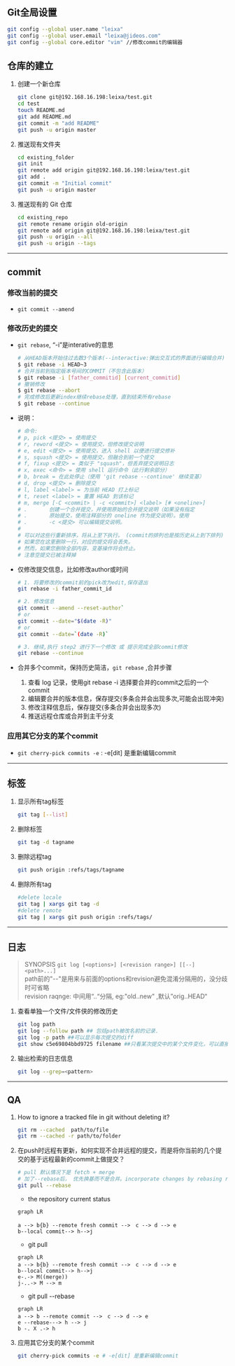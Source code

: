 ## Git全局设置

```sh
git config --global user.name "leixa"
git config --global user.email "leixa@jideos.com"
git config --global core.editor "vim" //修改commit的编辑器
```

## 仓库的建立

1. 创建一个新仓库

    ```bash
    git clone git@192.168.16.198:leixa/test.git
    cd test
    touch README.md
    git add README.md
    git commit -m "add README"
    git push -u origin master
    ```

2. 推送现有文件夹

    ```bash
    cd existing_folder
    git init
    git remote add origin git@192.168.16.198:leixa/test.git
    git add .
    git commit -m "Initial commit"
    git push -u origin master
    ```

3. 推送现有的 Git 仓库

    ```bash
    cd existing_repo
    git remote rename origin old-origin
    git remote add origin git@192.168.16.198:leixa/test.git
    git push -u origin --all
    git push -u origin --tags
    ```

---

## commit

### 修改当前的提交

- `git commit --amend`

### 修改历史的提交

- `git rebase`, “-i”是interative的意思

    ```sh
    # 从HEAD版本开始往过去数3个版本(--interactive:弹出交互式的界面进行编辑合并)
    $ git rebase -i HEAD~3
    # 合并当前到指定版本号间的COMMIT（不包含此版本）
    $ git rebase -i [father_commitid] [current_commitid]
    # 撤销修改
    $ git rebase --abort
    # 完成修改后更新index继续rebase处理，直到结束所有rebase
    $ git rebase --continue
    ```

- 说明：

    ```sh
    # 命令:
    # p, pick <提交> = 使用提交
    # r, reword <提交> = 使用提交，但修改提交说明
    # e, edit <提交> = 使用提交，进入 shell 以便进行提交修补
    # s, squash <提交> = 使用提交，但融合到前一个提交
    # f, fixup <提交> = 类似于 "squash"，但丢弃提交说明日志
    # x, exec <命令> = 使用 shell 运行命令（此行剩余部分）
    # b, break = 在此处停止（使用 'git rebase --continue' 继续变基）
    # d, drop <提交> = 删除提交
    # l, label <label> = 为当前 HEAD 打上标记
    # t, reset <label> = 重置 HEAD 到该标记
    # m, merge [-C <commit> | -c <commit>] <label> [# <oneline>]
    # .       创建一个合并提交，并使用原始的合并提交说明（如果没有指定
    # .       原始提交，使用注释部分的 oneline 作为提交说明）。使用
    # .       -c <提交> 可以编辑提交说明。
    #
    # 可以对这些行重新排序，将从上至下执行。 (commit的排列也是按历史从上到下排列)
    # 如果您在这里删除一行，对应的提交将会丢失。
    # 然而，如果您删除全部内容，变基操作将会终止。
    # 注意空提交已被注释掉  
    ```

- 仅修改提交信息，比如修改author或时间

    ```sh
    # 1. 将要修改的commit前的pick改为edit,保存退出
    git rebase -i father_commit_id

    # 2. 修改信息
    git commit --amend --reset-author` 
    # or
    git commit --date="$(date -R)"
    # or
    git commit --date=`(date -R)`

    # 3. 继续,执行 step2 进行下一个修改 或 提示完成全部commit修改
    git rebase --continue
    ```

- 合并多个commit，保持历史简洁，`git rebase` ,合并步骤
    1. 查看 log 记录，使用git rebase -i 选择要合并的commit之后的一个commit
    1. 编辑要合并的版本信息，保存提交(多条合并会出现多次,可能会出现冲突)
    1. 修改注释信息后，保存提交(多条合并会出现多次)
    1. 推送远程仓库或合并到主干分支

### 应用其它分支的某个commit

- `git cherry-pick commits -e` : -e[dit] 是重新编辑commit

---

## 标签  

1. 显示所有tag标签

    ```sh
    git tag [--list]
    ```

2. 删除标签

    ```sh
    git tag -d tagname
    ```

3. 删除远程tag

    ```sh
    git push origin :refs/tags/tagname
    ```

4. 删除所有tag

    ```sh
    #delete locale
    git tag | xargs git tag -d 
    #delete remote
    git tag | xargs git push origin :refs/tags/  
    ```

---

## 日志

> SYNOPSIS
> `git log [<options>] [<revision range>] [[--] <path>...]`  
> path前的"--"是用来与前面的options和revision避免混淆分隔用的，没分歧时可省略  
> revision raqnge: 中间用“..“分隔, eg:"old..new" ,默认”orig..HEAD“

1. 查看单独一个文件/文件侠的修改历史  

    ```sh
    git log path
    git log --follow path ## 包括path被改名前的记录.
    git log -p path ##可以显示每次提交的diff
    git show c5e69804bbd9725 filename ##只看某次提交中的某个文件变化，可以直接加上fileName
    ```

2. 输出检索的日志信息

    ```sh
    git log --grep=<pattern>
    ```

---

## QA

1. How to ignore a tracked file in git without deleting it?

    ```sh
    git rm --cached  path/to/file 
    git rm --cached -r path/to/folder
    ```

1. 在push时远程有更新，如何实现不合并远程的提交，而是将你当前的几个提交的基于远程最新的commit上做提交？

    ```sh
    # pull 默认情况下是 fetch + merge
    # 加了--rebase后， 优先换基而不是合并。incorporate changes by rebasing rather than merging
    git pull --rebase 
    ```

    - the repository current status

    ```mermaid
    graph LR

    a --> b{b} --remote fresh commit -->　c --> d --> e 
    b--local commit--> h-->j 
    ```

    - git pull

    ```mermaid
    graph LR
    a --> b{b} --remote fresh commit -->　c --> d --> e 
    b--local commit--> h-->j 
    e-.-> M((merge))
    j-..-> M --> m
    ```

    - git pull --rebase

    ```mermaid
    graph LR
    a --> b --remote commit -->　c --> d --> e 
    e --rebase---> h --> j
    b -. X .-> h
    ```

2. 应用其它分支的某个commit

    ```sh
    git cherry-pick commits -e # -e[dit] 是重新编辑commit
    ```


